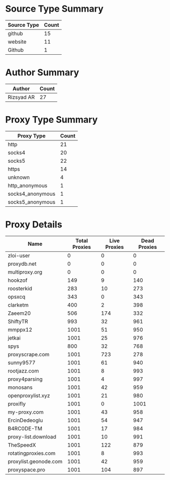 # Source Type Summary

| Source Type | Count |
|-------------|-------|
| github | 15 |
| website | 11 |
| Github | 1 |


# Author Summary

| Author | Count |
|--------|-------|
| Rizsyad AR | 27 |


# Proxy Type Summary

| Proxy Type | Count |
|------------|-------|
| http | 21 |
| socks4 | 20 |
| socks5 | 22 |
| https | 14 |
| unknown | 4 |
| http_anonymous | 1 |
| socks4_anonymous | 1 |
| socks5_anonymous | 1 |


# Proxy Details

| Name | Total Proxies | Live Proxies | Dead Proxies |
|------|---------------|--------------|---------------|
| zloi-user | 0 | 0 | 0 |
| proxydb.net | 0 | 0 | 0 |
| multiproxy.org | 0 | 0 | 0 |
| hookzof | 149 | 9 | 140 |
| roosterkid | 283 | 10 | 273 |
| opsxcq | 343 | 0 | 343 |
| clarketm | 400 | 2 | 398 |
| Zaeem20 | 506 | 174 | 332 |
| ShiftyTR | 993 | 32 | 961 |
| mmppx12 | 1001 | 51 | 950 |
| jetkai | 1001 | 25 | 976 |
| spys | 800 | 32 | 768 |
| proxyscrape.com | 1001 | 723 | 278 |
| sunny9577 | 1001 | 61 | 940 |
| rootjazz.com | 1001 | 8 | 993 |
| proxy4parsing | 1001 | 4 | 997 |
| monosans | 1001 | 42 | 959 |
| openproxylist.xyz | 1001 | 21 | 980 |
| proxifly | 1001 | 0 | 1001 |
| my-proxy.com | 1001 | 43 | 958 |
| ErcinDedeoglu | 1001 | 54 | 947 |
| B4RC0DE-TM | 1001 | 17 | 984 |
| proxy-list.download | 1001 | 10 | 991 |
| TheSpeedX | 1001 | 122 | 879 |
| rotatingproxies.com | 1001 | 8 | 993 |
| proxylist.geonode.com | 1001 | 42 | 959 |
| proxyspace.pro | 1001 | 104 | 897 |
